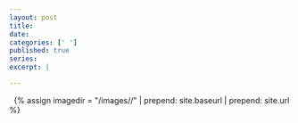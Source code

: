```yaml
---
layout: post
title: 
date:
categories: [' ']
published: true
series: 
excerpt: |

---
```

 
{% assign imagedir = "/images//" | prepend: site.baseurl | prepend: site.url %}


